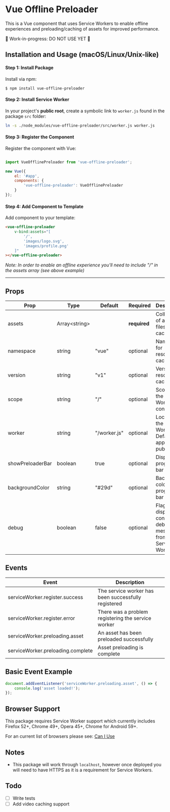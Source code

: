# Vue Offline Preloader

This is a Vue component that uses Service Workers to enable offline experiences and preloading/caching of assets for improved performance. 

🚨 Work-in-progress: DO NOT USE YET 🚨

## Installation and Usage (macOS/Linux/Unix-like)

#### Step 1: Install Package

Install via npm:

```
$ npm install vue-offline-preloader
```

#### Step 2: Install Service Worker

In your project's **public root**, create a symbolic link to `worker.js` found in the package `src` folder:

```bash
ln -s ./node_modules/vue-offline-preloader/src/worker.js worker.js
```

#### Step 3: Register the Component

Register the component with Vue:

```javascript

import VueOfflinePreloader from 'vue-offline-preloader';

new Vue({
    el: '#app',
    components: {
        'vue-offline-preloader': VueOfflinePreloader
    }
});
```

#### Step 4: Add Component to Template

Add component to your template:

```html
<vue-offline-preloader 
    v-bind:assets="[
        '/',
        'images/logo.svg',
        'images/profile.png'
    ]"
></vue-offline-preloader>
```
_Note: In order to enable an offline experience you'll need to include "/" in the assets array (see above example)_

---

## Props

| Prop             | Type                  | Default      | Required     | Description  |
| ---------------- |-----------------------| -------------|--------------|--------------|
| assets           | Array&lt;string&gt;   |              | **required** | Collection of asset files to be cached |
| namespace        | string                | "vue"        | optional     | Namespace for resource cache |
| version          | string                | "v1"         | optional     | Version of resource cache |
| scope            | string                | "/"          | optional     | Scope of the Sevice Worker's control |
| worker           | string                | "/worker.js" | optional     | Location of the Service Worker file. Defaults to app's public root |
| showPreloaderBar | boolean               | true         | optional     | Display progress bar |
| backgroundColor  | string                | "#29d"       | optional     | Background colour of progress bar |
| debug            | boolean               | false        | optional     | Flag to display console.log debugging messages from Service Worker |

## Events

| Event                              | Description  |
| -----------------------------------|--------------|
| serviceWorker.register.success     | The service worker has been successfully registered  |
| serviceWorker.register.error       | There was a problem registering the service worker  |
| serviceWorker.preloading.asset     | An asset has been preloaded successfully  |
| serviceWorker.preloading.complete  | Asset preloading is complete  |


## Basic Event Example

```javascript
document.addEventListener('serviceWorker.preloading.asset', () => {
    console.log('asset loaded!');
});
```

## Browser Support

This package requires Service Worker support which currently includes Firefox 52+, Chrome 49+, Opera 45+, Chrome for Android 59+.

For an current list of browsers please see: [Can I Use](http://caniuse.com/#feat=serviceworkers)

## Notes

- This package will work through `localhost`, however once deployed you will need to have HTTPS as it is a requirement for Service Workers.

## Todo
- [ ] Write tests
- [ ] Add video caching support